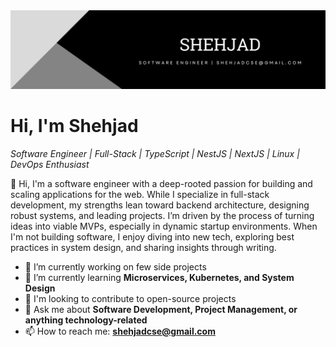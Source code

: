 <img src="banner.png" alt="" />

# Hi, I'm Shehjad

_Software Engineer | Full-Stack | TypeScript | NestJS | NextJS | Linux | DevOps Enthusiast_

👋 Hi, I'm a software engineer with a deep-rooted passion for building and scaling applications for the web. While I specialize in full-stack development, my strengths lean toward backend architecture, designing robust systems, and leading projects. I’m driven by the process of turning ideas into viable MVPs, especially in dynamic startup environments. When I'm not building software, I enjoy diving into new tech, exploring best practices in system design, and sharing insights through writing.

- 🔭 I’m currently working on few side projects
- 🌱 I’m currently learning **Microservices, Kubernetes, and System Design**
- 🌟 I'm looking to contribute to open-source projects
- 💬 Ask me about **Software Development, Project Management, or anything technology-related**
- 📫 How to reach me: **shehjadcse@gmail.com**
